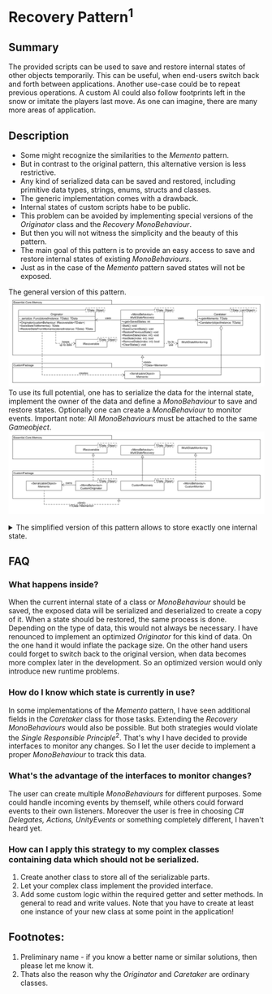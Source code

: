 # Recovery Pattern<sup>1</sup>

## Summary
The provided scripts can be used to save and restore internal states of other objects temporarily. This can be useful, when end-users switch back and forth between applications. Another use-case could be to repeat previous operations. A custom AI could also follow footprints left in the snow or imitate the players last move. As one can imagine, there are many more areas of application.

## Description
* Some might recognize the similarities to the <i>Memento</i> pattern.
* But in contrast to the original pattern, this alternative version is less restrictive.
* Any kind of serialized data can be saved and restored, including primitive data types, strings, enums, structs and classes.
* The generic implementation comes with a drawback.
* Internal states of custom scripts habe to be public.
* This problem can be avoided by implementing special versions of the <i>Originator</i> class and the <i>Recovery MonoBehaviour</i>.
* But then you will not witness the simplicity and the beauty of this pattern.
* The main goal of this pattern is to provide an easy access to save and restore internal states of existing <i>MonoBehaviours</i>.
* Just as in the case of the <i>Memento</i> pattern saved states will not be exposed.

The general version of this pattern.
![Image of Recovery Pattern](https://github.com/lars-wobus/unity-essential-core/blob/master/resources/custom-memento-pattern/multi-state-recovery-1.png)
To use its full potential, one has to serialize the data for the internal state, implement the owner of the data and 
define a <i>MonoBehaviour</i> to save and restore states. Optionally one can create a <i>MonoBehaviour</i> to monitor events. 
Important note: All <i>MonoBehaviours</i> must be attached to the same <i>Gameobject</i>.
![Image describes which interfaces and MonoBehaviours must be used for the general version of the Recovery Pattern](https://github.com/lars-wobus/unity-essential-core/blob/master/resources/custom-memento-pattern/multi-state-recovery-2.png)

<details>
<summary>The simplified version of this pattern allows to store exactly one internal state.</summary>
<img src="https://github.com/lars-wobus/unity-essential-core/blob/master/resources/custom-memento-pattern/single-state-recovery-1.png" 
     alt="Image of simplified version of Recovery Pattern">
To use this version, one has to implement a similar interface and replace a parent class.
  <img src="https://github.com/lars-wobus/unity-essential-core/blob/master/resources/custom-memento-pattern/single-state-recovery-2.png" 
     alt="Image describes which interfaces and MonoBehaviours must be used for the simplified version of the Recovery Pattern">
</details>

## FAQ
### What happens inside?
When the current internal state of a class or <i>MonoBehaviour</i> should be saved, the exposed data will be serialized and deserialized to create a copy of it. When a state should be restored, the same process is done. Depending on the type of data, this would not always be necessary. I have renounced to implement an optimized <i>Originator</i> for this kind of data. On the one hand it would inflate the package size. On the other hand users could forget to switch back to the original version, when data becomes more complex later in the development. So an optimized version would only introduce new runtime problems.
### How do I know which state is currently in use?
In some implementations of the <i>Memento</i> pattern, I have seen additional fields in the <i>Caretaker</i> class for those tasks. Extending the <i>Recovery MonoBehaviours</i> would also be possible. But both strategies would violate the <i>Single Responsible Principle</i><sup>2</sup>. That's why I have decided to provide interfaces to monitor any changes. So I let the user decide to implement a proper <i>MonoBehaviour</i> to track this data. 
### What's the advantage of the interfaces to monitor changes?
The user can create multiple <i>MonoBehaviours</i> for different purposes. Some could handle incoming events by themself, while others could forward events to their own listeners. Moreover the user is free in choosing <i>C# Delegates, Actions, UnityEvents</i> or something completely different, I haven't heard yet.
### How can I apply this strategy to my complex classes containing data which should not be serialized.
1) Create another class to store all of the serializable parts.
2) Let your complex class implement the provided interface.
3) Add some custom logic within the required getter and setter methods. In general to read and write values. Note that you have to create at least one instance of your new class at some point in the application!

## Footnotes:
1) Preliminary name - if you know a better name or similar solutions, then please let me know it.
2) Thats also the reason why the <i>Originator</i> and <i>Caretaker</i> are ordinary classes.

